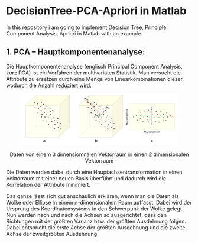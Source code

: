 # DecisionTree-PCA-Apriori in Matlab
 In this repository i am going to implement Decision Tree, Principle Component Analysis, Apriori in Matlab with an example.

## 1. PCA – Hauptkomponentenanalyse: 

Die Hauptkomponentenanalyse (englisch Principal Component Analysis, kurz PCA) ist ein Verfahren der multivariaten Statistik. 
Man versucht die Attribute zu ersetzen durch eine Menge von Linearkombinationen dieser, wodurch die Anzahl reduziert wird.

<figure class="image">
  <img src="./img/1.png">

</figure>
  <div align="center">
  Daten von einem 3 dimensiomnalen Vektorraum in einen 2 dimensionalen Vektorraum
 </div>

Die Daten werden dabei durch eine Hauptachsentransformation in einen Vektorraum mit einer neuen Basis überführt und dadurch wird die Korrelation der Attribute minimiert.

Das ganze lässt sich gut anschaulich erklären, wenn man die Daten als Wolke oder Ellipse in einem n-dimensionalem Raum auffasst. Dabei wird der Ursprung des Koordinatensystems in den Schwerpunk der Wolke gelegt. Nun werden nach und nach die Achsen so ausgerichtet, dass den Richtungen mit der größten Varianz bzw. der größten Ausdehnung folgen. Dabei entspricht die erste Achse der größten Ausdehnung und die zweite Achse der zweitgrößten Ausdehnung
